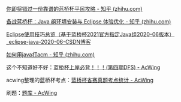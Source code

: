 [你即将错过一份靠谱的蓝桥杯平民攻略 - 知乎 (zhihu.com)](https://zhuanlan.zhihu.com/p/342290471)



[备战蓝桥杯：Java 组环境安装与 Eclipse 体验优化 - 知乎 (zhihu.com)](https://zhuanlan.zhihu.com/p/349628159)

[Eclipse使用技巧总览（基于蓝桥杯2021官方指定Java组2020-06版本）_eclipse-java-2020-06-CSDN博客](https://blog.csdn.net/CSDN__CPP/article/details/114778994)



[如何用java打acm - 知乎 (zhihu.com)](https://zhuanlan.zhihu.com/p/476468424)

这个不知道好不好：[蓝桥杯上岸必背！！！(第四期DFS) - AcWing](https://www.acwing.com/blog/content/33387/)



acwing整理的蓝桥杯考点：[蓝桥杯省赛真题考点统计 - AcWing](https://www.acwing.com/file_system/file/content/whole/index/content/11148724/)

刷题：[题库 - AcWing](https://www.acwing.com/problem/search/1/?csrfmiddlewaretoken=hfYAGiuGWRKd2Y7HUM1uogo4ODgZPLG28fDVArgk5TvpyrwM8JamU5gbqBFkWkKo&show_algorithm_tags=0&search_content=蓝桥杯省赛java+B组)

